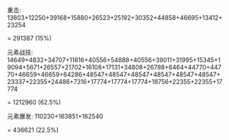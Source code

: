 重击: 13803+12250+39168+15880+26523+25192+30352+44858+46695+13412+23254

= 291387 (15%)

元素战技: 14649+4832+34707+11616+40556+54888+40556+39011+31995+15345+19094+5671+26557+21702+16108+17131+34808+26788+6464+44770+44770+46659+46659+64286+48547+48547+48547+48547+48547+48547+23337+22355+24486+7316+17774+17774+17774+18756+22355+22355+17774

= 1212960 (62.5%)

元素爆发: 110230+163851+162540

= 436621 (22.5%)